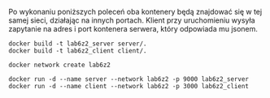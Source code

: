 Po wykonaniu poniższych poleceń oba kontenery będą znajdować się w tej samej sieci, działając na innych portach. Klient przy uruchomieniu wysyła zapytanie na adres i port kontenera serwera, który odpowiada mu jsonem. 

```
docker build -t lab6z2_server server/.
docker build -t lab6z2_client client/.

docker network create lab6z2

docker run -d --name server --network lab6z2 -p 9000 lab6z2_server
docker run -d --name client --network lab6z2 -p 3000 lab6z2_client
```